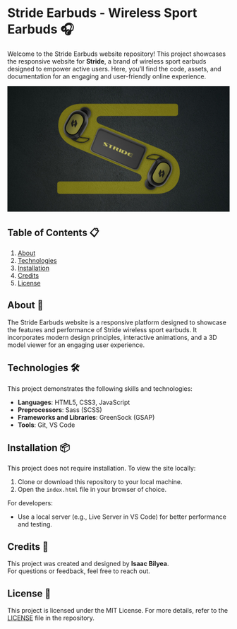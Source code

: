 # Stride Earbuds - Wireless Sport Earbuds 🎧

Welcome to the Stride Earbuds website repository! This project showcases the responsive website for **Stride**, a brand of wireless sport earbuds designed to empower active users. Here, you’ll find the code, assets, and documentation for an engaging and user-friendly online experience.

![Stride Readme Photo](/images/readme.jpg)


## Table of Contents 📋
1. [About](#about-)
2. [Technologies](#technologies-)
3. [Installation](#installation-)
4. [Credits](#credits-)
5. [License](#license-)


## About 🎯

The Stride Earbuds website is a responsive platform designed to showcase the features and performance of Stride wireless sport earbuds. It incorporates modern design principles, interactive animations, and a 3D model viewer for an engaging user experience.


## Technologies 🛠️

This project demonstrates the following skills and technologies:

- **Languages**: HTML5, CSS3, JavaScript
- **Preprocessors**: Sass (SCSS)
- **Frameworks and Libraries**: GreenSock (GSAP)
- **Tools**: Git, VS Code


## Installation 📦

This project does not require installation. To view the site locally:

1. Clone or download this repository to your local machine.
2. Open the `index.html` file in your browser of choice.

For developers:
- Use a local server (e.g., Live Server in VS Code) for better performance and testing.


## Credits 👤

This project was created and designed by **Isaac Bilyea**.  
For questions or feedback, feel free to reach out.


## License 📄

This project is licensed under the MIT License. For more details, refer to the [LICENSE](LICENSE) file in the repository.
